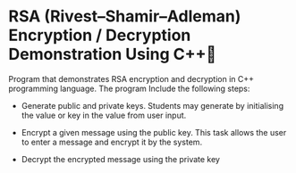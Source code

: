 # RSA (Rivest–Shamir–Adleman) Encryption / Decryption Demonstration Using C++🔐 #

Program that demonstrates RSA encryption and decryption in C++ programming language. The program Include the following steps:

*  Generate public and private keys. Students may generate by initialising the value or key in the value from user input.

* Encrypt a given message using the public key. This task allows the user to enter a message and encrypt it by the system.

* Decrypt the encrypted message using the private key
